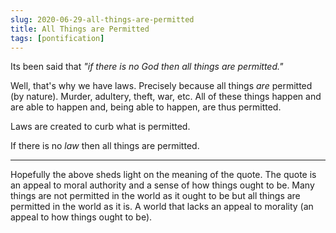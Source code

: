 ```yaml
---
slug: 2020-06-29-all-things-are-permitted
title: All Things are Permitted
tags: [pontification]
---
```


Its been said that _"if there is no God then all things are permitted."_

Well, that's why we have laws. Precisely because all things _are_ permitted (by nature). Murder, adultery, theft, war, etc. All of these things happen and are able to happen and, being able to happen, are thus permitted.<!--truncate-->

Laws are created to curb what is permitted.

If there is no _law_ then all things are permitted.

---

Hopefully the above sheds light on the meaning of the quote. The quote is an appeal to moral authority and a sense of how things ought to be. Many things are not permitted in the world as it ought to be but all things are permitted in the world as it is. A world that lacks an appeal to morality (an appeal to how things ought to be).

